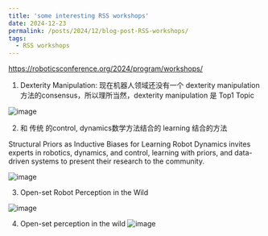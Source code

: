 ```yaml
---
title: 'some interesting RSS workshops'
date: 2024-12-23
permalink: /posts/2024/12/blog-post-RSS-workshops/
tags:
  - RSS workshops
---
```


https://roboticsconference.org/2024/program/workshops/


1. Dexterity Manipulation: 现在机器人领域还没有一个 dexterity manipulation 方法的consensus，所以理所当然，dexterity manipulation 是 Top1 Topic

![image](https://github.com/user-attachments/assets/3b6442f4-a2bb-4ce6-b9d9-b645fe529ee3)


2. 和 传统 的control, dynamics数学方法结合的 learning 结合的方法

 Structural Priors as Inductive Biases for Learning Robot Dynamics invites experts in robotics, dynamics, and control, 
 learning with priors, and data-driven systems to present their research to the community.

![image](https://github.com/user-attachments/assets/1488f3d0-9811-4180-8061-d2c91b9564ca)



3. Open-set Robot Perception in the Wild


![image](https://github.com/user-attachments/assets/232f6754-1499-47cc-9869-b6c90db22658)


4. Open-set perception in the wild
![image](https://github.com/user-attachments/assets/80551b0c-f9c3-4a19-bad6-10b2cd4d7704)

